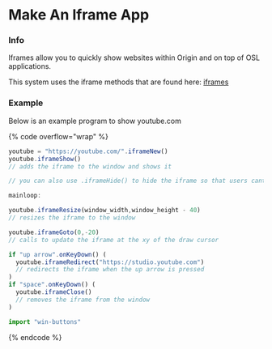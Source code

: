 # Make An Iframe App

### Info

Iframes allow you to quickly show websites within Origin and on top of OSL applications.

This system uses the iframe methods that are found here: [iframes](../methods/iframes/ "mention")

### Example

Below is an example program to show youtube.com

{% code overflow="wrap" %}
```js
youtube = "https://youtube.com/".iframeNew()
youtube.iframeShow()
// adds the iframe to the window and shows it

// you can also use .iframeHide() to hide the iframe so that users cant see or interact with it but you don't have to reload the webpage or lose any changes when they want to see the page again

mainloop:

youtube.iframeResize(window_width,window_height - 40)
// resizes the iframe to the window

youtube.iframeGoto(0,-20)
// calls to update the iframe at the xy of the draw cursor

if "up arrow".onKeyDown() (
  youtube.iframeRedirect("https://studio.youtube.com")
  // redirects the iframe when the up arrow is pressed
)
if "space".onKeyDown() (
  youtube.iframeClose()
  // removes the iframe from the window
)

import "win-buttons"
```
{% endcode %}
